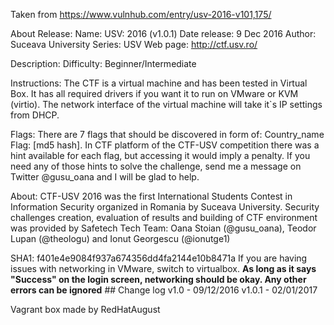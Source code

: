 Taken from https://www.vulnhub.com/entry/usv-2016-v101,175/ 

About Release:
    Name: USV: 2016 (v1.0.1)
    Date release: 9 Dec 2016
    Author: Suceava University
    Series: USV
    Web page: http://ctf.usv.ro/

Description:
Difficulty: Beginner/Intermediate

Instructions: The CTF is a virtual machine and has been tested in Virtual Box. It has all required drivers if you want it to run on VMware or KVM (virtio). The network interface of the virtual machine will take it`s IP settings from DHCP.

Flags: There are 7 flags that should be discovered in form of: Country_name Flag: [md5 hash]. In CTF platform of the CTF-USV competition there was a hint available for each flag, but accessing it would imply a penalty. If you need any of those hints to solve the challenge, send me a message on Twitter @gusu_oana and I will be glad to help.

About: CTF-USV 2016 was the first International Students Contest in Information Security organized in Romania by Suceava University. Security challenges creation, evaluation of results and building of CTF environment was provided by Safetech Tech Team: Oana Stoian (@gusu_oana), Teodor Lupan (@theologu) and Ionut Georgescu (@ionutge1)

SHA1: f401e4e9084f937a674356dd4fa2144e10b8471a
If you are having issues with networking in VMware, switch to virtualbox. **As long as it says "Success" on the login screen, networking should be okay. Any other errors can be ignored** ## Change log v1.0 - 09/12/2016 v1.0.1 - 02/01/2017
 
Vagrant box made by RedHatAugust
